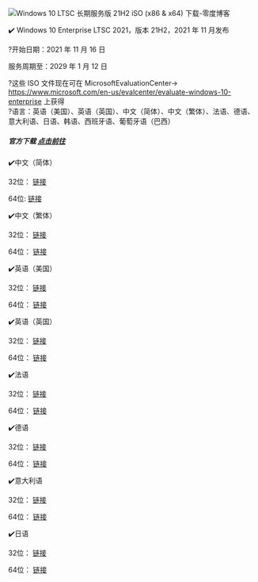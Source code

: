 ![Windows 10 LTSC 长期服务版  21H2 iSO (x86 & x64) 下载-零度博客](https://www.freedidi.com/wp-content/uploads/2022/05/Windows-10-LTSC.jpg)

✔️ Windows 10 Enterprise LTSC 2021，版本 21H2，2021 年 11 月发布

?开始日期：2021 年 11 月 16 日

服务周期至：2029 年 1 月 12 日

?这些 ISO 文件现在可在 MicrosoftEvaluationCenter-> https://www.microsoft.com/en-us/evalcenter/evaluate-windows-10-enterprise 上获得  
?语言：英语（美国）、英语（英国）、中文（简体）、中文（繁体）、法语、德语、意大利语、日语、韩语、西班牙语、葡萄牙语（巴西）

##### 官方下载 [点击前往](https://massgrave.dev/windows_ltsc_links)

✔️中文（简体）

32位： [链接](https://www.freedidi.com/?golink=aHR0cHM6Ly9idXp6aGVhdmllci5jb20vd3I0OWFtZW0xNnB4)

64位: [链接](https://www.freedidi.com/?golink=aHR0cHM6Ly9idXp6aGVhdmllci5jb20vMzVhem90OGUyc3h4)

✔️中文（繁体）

32位： [链接](https://www.freedidi.com/?golink=aHR0cHM6Ly9idXp6aGVhdmllci5jb20vdWxyY3J5OWd2N282)

64位： [链接](https://www.freedidi.com/?golink=aHR0cHM6Ly9idXp6aGVhdmllci5jb20vNW1lOXNsbHJ6bmU1)

✔️英语（美国）

32位： [链接](https://www.freedidi.com/?golink=aHR0cHM6Ly9zb2Z0d2FyZS1kb3dubG9hZC5taWNyb3NvZnQuY29tL2Rvd25sb2FkL2RiLzQ0NDk2OWQ1LWYzNGctNGUwMy1hYzlkLTFmOTc4NmM2OTE2MS8xOTA0NC4xMjg4LjIxMTAwNi0wNTAxLjIxaDJfcmVsZWFzZV9zdmNfcmVmcmVzaF9DTElFTlRfTFRTQ19FVkFMX3g4NkZSRV9lbi11cy5pc28=)

64位： [链接](https://www.freedidi.com/?golink=aHR0cHM6Ly9zb2Z0d2FyZS1kb3dubG9hZC5taWNyb3NvZnQuY29tL2Rvd25sb2FkL2RiLzQ0NDk2OWQ1LWYzNGctNGUwMy1hYzlkLTFmOTc4NmM2OTE2MS8xOTA0NC4xMjg4LjIxMTAwNi0wNTAxLjIxaDJfcmVsZWFzZV9zdmNfcmVmcmVzaF9DTElFTlRfTFRTQ19FVkFMX3g2NEZSRV9lbi11cy5pc28=)

✔️英语（英国）

32位： [链接](https://www.freedidi.com/?golink=aHR0cHM6Ly9zb2Z0d2FyZS1kb3dubG9hZC5taWNyb3NvZnQuY29tL2Rvd25sb2FkL2RiLzQ0NDk2OWQ1LWYzNGctNGUwMy1hYzlkLTFmOTc4NmM2OTE2MS8xOTA0NC4xMjg4LjIxMTAwNi0wNTAxLjIxaDJfcmVsZWFzZV9zdmNfcmVmcmVzaF9DTElFTlRfTFRTQ19FVkFMX3g4NkZSRV9lbi1nYi5pc28=)

64位： [链接](https://www.freedidi.com/?golink=aHR0cHM6Ly9zb2Z0d2FyZS1kb3dubG9hZC5taWNyb3NvZnQuY29tL2Rvd25sb2FkL2RiLzQ0NDk2OWQ1LWYzNGctNGUwMy1hYzlkLTFmOTc4NmM2OTE2MS8xOTA0NC4xMjg4LjIxMTAwNi0wNTAxLjIxaDJfcmVsZWFzZV9zdmNfcmVmcmVzaF9DTElFTlRfTFRTQ19FVkFMX3g2NEZSRV9lbi1nYi5pc28=)

✔️法语

32位： [链接](https://www.freedidi.com/?golink=aHR0cHM6Ly9zb2Z0d2FyZS1kb3dubG9hZC5taWNyb3NvZnQuY29tL2Rvd25sb2FkL2RiLzQ0NDk2OWQ1LWYzNGctNGUwMy1hYzlkLTFmOTc4NmM2OTE2MS8xOTA0NC4xMjg4LjIxMTAwNi0wNTAxLjIxaDJfcmVsZWFzZV9zdmNfcmVmcmVzaF9DTElFTlRfTFRTQ19FVkFMX3g4NkZSRV9mci1mci5pc28=)

64位： [链接](https://www.freedidi.com/?golink=aHR0cHM6Ly9zb2Z0d2FyZS1kb3dubG9hZC5taWNyb3NvZnQuY29tL2Rvd25sb2FkL2RiLzQ0NDk2OWQ1LWYzNGctNGUwMy1hYzlkLTFmOTc4NmM2OTE2MS8xOTA0NC4xMjg4LjIxMTAwNi0wNTAxLjIxaDJfcmVsZWFzZV9zdmNfcmVmcmVzaF9DTElFTlRfTFRTQ19FVkFMX3g2NEZSRV9mci1mci5pc28=)

✔️德语

32位： [链接](https://www.freedidi.com/?golink=aHR0cHM6Ly9zb2Z0d2FyZS1kb3dubG9hZC5taWNyb3NvZnQuY29tL2Rvd25sb2FkL2RiLzQ0NDk2OWQ1LWYzNGctNGUwMy1hYzlkLTFmOTc4NmM2OTE2MS8xOTA0NC4xMjg4LjIxMTAwNi0wNTAxLjIxaDJfcmVsZWFzZV9zdmNfcmVmcmVzaF9DTElFTlRfTFRTQ19FVkFMX3g4NkZSRV9kZS1kZS5pc28=)

64位： [链接](https://www.freedidi.com/?golink=aHR0cHM6Ly9zb2Z0d2FyZS1kb3dubG9hZC5taWNyb3NvZnQuY29tL2Rvd25sb2FkL2RiLzQ0NDk2OWQ1LWYzNGctNGUwMy1hYzlkLTFmOTc4NmM2OTE2MS8xOTA0NC4xMjg4LjIxMTAwNi0wNTAxLjIxaDJfcmVsZWFzZV9zdmNfcmVmcmVzaF9DTElFTlRfTFRTQ19FVkFMX3g2NEZSRV9kZS1kZS5pc28=)

✔️意大利语

32位： [链接](https://www.freedidi.com/?golink=aHR0cHM6Ly9zb2Z0d2FyZS1kb3dubG9hZC5taWNyb3NvZnQuY29tL2Rvd25sb2FkL2RiLzQ0NDk2OWQ1LWYzNGctNGUwMy1hYzlkLTFmOTc4NmM2OTE2MS8xOTA0NC4xMjg4LjIxMTAwNi0wNTAxLjIxaDJfcmVsZWFzZV9zdmNfcmVmcmVzaF9DTElFTlRfTFRTQ19FVkFMX3g4NkZSRV9pdC1pdC5pc28=)

64位： [链接](https://www.freedidi.com/?golink=aHR0cHM6Ly9zb2Z0d2FyZS1kb3dubG9hZC5taWNyb3NvZnQuY29tL2Rvd25sb2FkL2RiLzQ0NDk2OWQ1LWYzNGctNGUwMy1hYzlkLTFmOTc4NmM2OTE2MS8xOTA0NC4xMjg4LjIxMTAwNi0wNTAxLjIxaDJfcmVsZWFzZV9zdmNfcmVmcmVzaF9DTElFTlRfTFRTQ19FVkFMX3g2NEZSRV9pdC1pdC5pc28=)

✔️日语

32位： [链接](https://www.freedidi.com/?golink=aHR0cHM6Ly9zb2Z0d2FyZS1kb3dubG9hZC5taWNyb3NvZnQuY29tL2Rvd25sb2FkL2RiLzQ0NDk2OWQ1LWYzNGctNGUwMy1hYzlkLTFmOTc4NmM2OTE2MS8xOTA0NC4xMjg4LjIxMTAwNi0wNTAxLjIxaDJfcmVsZWFzZV9zdmNfcmVmcmVzaF9DTElFTlRfTFRTQ19FVkFMX3g4NkZSRV9qYS1qcC5pc28=)

64位： [链接](https://www.freedidi.com/?golink=aHR0cHM6Ly9zb2Z0d2FyZS1kb3dubG9hZC5taWNyb3NvZnQuY29tL2Rvd25sb2FkL2RiLzQ0NDk2OWQ1LWYzNGctNGUwMy1hYzlkLTFmOTc4NmM2OTE2MS8xOTA0NC4xMjg4LjIxMTAwNi0wNTAxLjIxaDJfcmVsZWFzZV9zdmNfcmVmcmVzaF9DTElFTlRfTFRTQ19FVkFMX3g2NEZSRV9qYS1qcC5pc28=)
